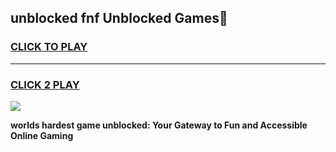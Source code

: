 
## unblocked fnf Unblocked Games👋
<h3>
<a href="https://premium.freeplayer.one?title=unblocked_fnf&ref=16F">CLICK TO PLAY</a></h3>
<hr>

<h3>
<a href="https://premium.freeplayer.one?title=unblocked_fnf&ref=16F">CLICK 2 PLAY</a>
  
</h3>

<a href="https://premium.freeplayer.one?title=unblocked_fnf&ref=16F/"><img src="https://clearcache.store/games.png"></a>


**worlds hardest game unblocked: Your Gateway to Fun and Accessible Online Gaming**
